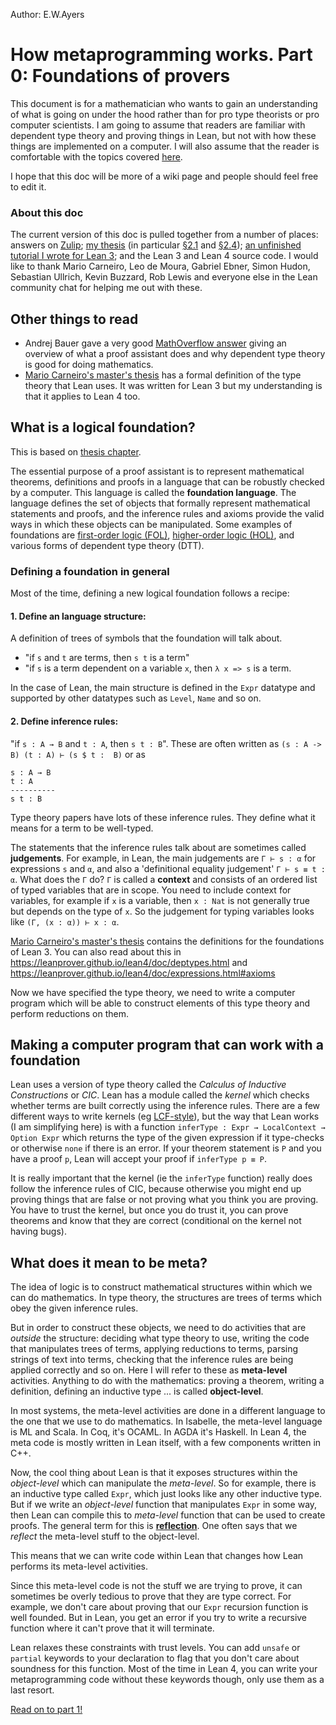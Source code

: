 Author: E.W.Ayers

# How metaprogramming works. Part 0: Foundations of provers

This document is for a mathematician who wants to gain an understanding of what is going on under the hood rather than for pro type theorists or pro computer scientists.
I am going to assume that readers are familiar with dependent type theory and proving things in Lean, but not with how these things are implemented on a computer.
I will also assume that the reader is comfortable with the topics covered [here](monad-tutorial.md).

I hope that this doc will be more of a wiki page and people should feel free to edit it.

### About this doc

The current version of this doc is pulled together from a number of places: answers on [Zulip](https://leanprover.zulipchat.com);  [my thesis](https://edayers.com/thesis/background) (in particular [§2.1](https://www.edayers.com/thesis/background#prover-arch) and [§2.4](https://www.edayers.com/thesis/background#mvars)); [an unfinished tutorial I wrote for Lean 3](https://github.com/EdAyers/edlib/tree/master/docs); and the Lean 3 and Lean 4 source code.
I would like to thank Mario Carneiro, Leo de Moura, Gabriel Ebner, Simon Hudon, Sebastian Ullrich, Kevin Buzzard, Rob Lewis and everyone else in the Lean community chat for helping me out with these.

## Other things to read

- Andrej Bauer gave a very good [MathOverflow answer](https://mathoverflow.net/questions/376839/what-makes-dependent-type-theory-more-suitable-than-set-theory-for-proof-assista/376973#376973) giving an overview of what a proof assistant does and why dependent type theory is good for doing mathematics.
- [Mario Carneiro's master's thesis](https://github.com/digama0/lean-type-theory/releases/download/v0.21/main.pdf) has a formal definition of the type theory that Lean uses. It was written for Lean 3 but my understanding is that it applies to Lean 4 too.

## What is a logical foundation?

This is based on [thesis chapter](https://edayers.com/thesis/background#prover-arch).

The essential purpose of a proof assistant is to represent mathematical theorems, definitions and proofs in a language that can be robustly checked by a computer. This language is called the __foundation language__. The language defines the set of objects that formally represent mathematical statements and proofs, and the inference rules and axioms provide the valid ways in which these objects can be manipulated.
Some examples of foundations are [first-order logic (FOL)](https://en.wikipedia.org/wiki/First-order_logic), [higher-order logic (HOL)](https://en.wikipedia.org/wiki/Higher-order_logic), and various forms of dependent type theory (DTT).

### Defining a foundation in general

Most of the time, defining a new logical foundation follows a recipe:

#### 1. __Define an language structure__:

A definition of trees of symbols that the foundation will talk about.
- "if `s` and `t` are terms, then `s t` is a term"
- "if `s` is a term dependent on a variable `x`, then `λ x => s` is a term.

In the case of Lean, the main structure is defined in the `Expr` datatype and supported by other datatypes such as `Level`, `Name` and so on.

#### 2. __Define inference rules__:

"if `s : A → B` and `t : A`, then `s t : B`".
These are often written as `(s : A -> B) (t : A) ⊢ (s $ t :  B)` or as
```
s : A → B
t : A
----------
s t : B
```
Type theory papers have lots of these inference rules.
They define what it means for a term to be well-typed.

The statements that the inference rules talk about are sometimes called __judgements__. For example, in Lean, the main judgements are `Γ ⊢ s : α` for expressions `s` and `α`, and also a 'definitional equality judgement' `Γ ⊢ s ≡ t : α`.
What does the `Γ` do? `Γ` is called a __context__ and consists of an ordered list of typed variables that are in scope. You need to include context for variables, for example if `x` is a variable, then `x : Nat` is not generally true but depends on the type of `x`. So the judgement for typing variables looks like `(Γ, (x : α)) ⊢ x : α`.

[Mario Carneiro's master's thesis](https://github.com/digama0/lean-type-theory/releases/download/v0.21/main.pdf) contains the definitions for the foundations of Lean 3. You can also read about this in https://leanprover.github.io/lean4/doc/deptypes.html and  https://leanprover.github.io/lean4/doc/expressions.html#axioms

Now we have specified the type theory, we need to write a computer program which will be able to construct elements of this type theory and perform reductions on them.

## Making a computer program that can work with a foundation

Lean uses a version of type theory called the _Calculus of Inductive Constructions_ or _CIC_.
Lean has a module called the _kernel_ which checks whether terms are built correctly using the inference rules.
There are a few different ways to write kernels (eg [LCF-style](https://en.wikipedia.org/wiki/Logic_for_Computable_Functions)), but the way that Lean works (I am simplifying here) is with a function `inferType : Expr → LocalContext → Option Expr` which returns the type of the given expression if it type-checks or otherwise `none` if there is an error. If your theorem statement is `P` and you have a proof `p`, Lean will accept your proof if `inferType p ≡ P`.

It is really important that the kernel (ie the `inferType` function) really does follow the inference rules of CIC, because otherwise you might end up proving things that are false or not proving what you think you are proving.
You have to trust the kernel, but once you do trust it, you can prove theorems and know that they are correct (conditional on the kernel not having bugs).

## What does it mean to be meta?

The idea of logic is to construct mathematical structures within which we can do mathematics.
In type theory, the structures are trees of terms which obey the given inference rules.

But in order to construct these objects, we need to do activities that are _outside_ the structure: deciding what type theory to use, writing the code that manipulates trees of terms, applying reductions to terms, parsing strings of text into terms, checking that the inference rules are being applied correctly and so on.
Here I will refer to these as __meta-level__ activities. Anything to do with the mathematics: proving a theorem, writing a definition, defining an inductive type ... is called __object-level__.

In most systems, the meta-level activities are done in a different language to the one that we use to do mathematics. In Isabelle, the meta-level language is ML and Scala. In Coq, it's OCAML. In AGDA it's Haskell. In Lean 4, the meta code is mostly written in Lean itself, with a few components written in C++.

Now, the cool thing about Lean is that it exposes structures within the _object-level_ which can manipulate the _meta-level_.
So for example, there is an inductive type called `Expr`, which just looks like any other inductive type. But if we write an _object-level_ function that manipulates `Expr` in some way, then Lean can compile this to _meta-level_ function that can be used to create proofs. The general term for this is [__reflection__](https://en.wikipedia.org/wiki/Reflective_programming). One often says that we _reflect_ the meta-level stuff to the object-level.

This means that we can write code within Lean that changes how Lean performs its meta-level activities.

Since this meta-level code is not the stuff we are trying to prove, it can sometimes be overly tedious to prove that they are type correct.
For example, we don't care about proving that our `Expr` recursion function is well founded. But in Lean, you get an error if you try to write a recursive function where it can't prove that it will terminate.

Lean relaxes these constraints with trust levels. You can add `unsafe` or `partial` keywords to your declaration to flag that you don't care about soundness for this function. Most of the time in Lean 4, you can write your metaprogramming code without these keywords though, only use them as a last resort.


[Read on to part 1!](01_datatypes.md)

